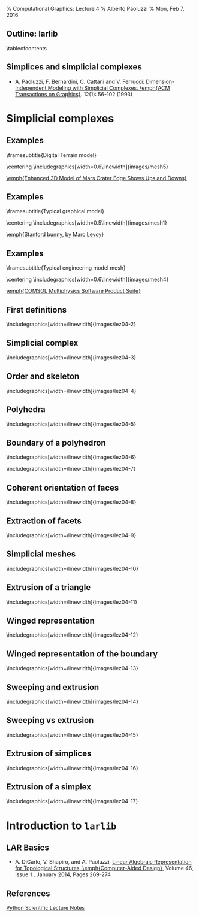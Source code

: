% Computational Graphics: Lecture 4
% Alberto Paoluzzi
% Mon, Feb 7, 2016

## Outline: larlib

\tableofcontents



## Simplices and simplicial complexes 


*	A. Paoluzzi, F. Bernardini, C. Cattani and V. Ferrucci: [Dimension-Independent Modeling with Simplicial Complexes. \emph{ACM Transactions on Graphics}](http://dl.acm.org/citation.cfm?id=169719). 12(1): 56-102 (1993)



# Simplicial complexes


## Examples
\framesubtitle{Digital Terrain model}

\centering
\includegraphics[width=0.6\linewidth]{images/mesh5}

[\emph{Enhanced 3D Model of Mars Crater Edge Shows Ups and Downs}](http://spacefellowship.com/news/art18621/enhanced-3d-model-of-mars-crater-edge-shows-ups-and-downs.html)

## Examples
\framesubtitle{Typical graphical model}

\centering
\includegraphics[width=0.5\linewidth]{images/mesh1}

[\emph{Stanford bunny, by Marc Levoy}](https://graphics.stanford.edu/data/3Dscanrep/)

## Examples
\framesubtitle{Typical engineering model mesh}

\centering
\includegraphics[width=0.6\linewidth]{images/mesh4}

[\emph{COMSOL Multiphysics Software Product Suite}](https://www.comsol.com/products)



## First definitions 

\includegraphics[width=\linewidth]{images/lez04-2}



## Simplicial complex 

\includegraphics[width=\linewidth]{images/lez04-3}


## Order and skeleton 

\includegraphics[width=\linewidth]{images/lez04-4}


## Polyhedra 

\includegraphics[width=\linewidth]{images/lez04-5}


## Boundary of a polyhedron 

\includegraphics[width=\linewidth]{images/lez04-6}

\includegraphics[width=\linewidth]{images/lez04-7}


## Coherent orientation of faces 

\includegraphics[width=\linewidth]{images/lez04-8}


## Extraction of facets 

\includegraphics[width=\linewidth]{images/lez04-9}


## Simplicial meshes 

\includegraphics[width=\linewidth]{images/lez04-10}


## Extrusion of a triangle 

\includegraphics[width=\linewidth]{images/lez04-11}


## Winged representation 

\includegraphics[width=\linewidth]{images/lez04-12}


## Winged representation of the boundary 

\includegraphics[width=\linewidth]{images/lez04-13}


## Sweeping and extrusion 

\includegraphics[width=\linewidth]{images/lez04-14}


## Sweeping vs extrusion 

\includegraphics[width=\linewidth]{images/lez04-15}


## Extrusion of simplices 

\includegraphics[width=\linewidth]{images/lez04-16}


## Extrusion of a simplex 

\includegraphics[width=\linewidth]{images/lez04-17}



# Introduction to `larlib`



## LAR Basics 


*	A. DiCarlo, V. Shapiro, and A. Paoluzzi, [Linear Algebraic Representation for Topological Structures, \emph{Computer-Aided Design}](http://www.sciencedirect.com/science/article/pii/S001044851300184X), Volume 46, Issue 1 , January 2014, Pages 269-274





## References

[Python Scientific Lecture Notes](http://scipy-lectures.github.io/index.html)

